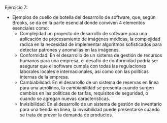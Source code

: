 Ejercicio 7: 
- Ejemplos de cuello de botella del desarrollo de software, que, según Brooks, se da en la parte esencial donde conviven 4 elementos esenciales como:
    - Complejidad un proyecto de desarrollo de software para una aplicación de procesamiento de imágenes médicas, la complejidad radica en la necesidad de implementar algoritmos sofisticados para detectar patrones y anomalías en las imágenes.
    - Conformidad: En el desarrollo de un sistema de gestión de recursos humanos para una empresa, el desafío de conformidad podría ser asegurar que el software cumpla con todas las regulaciones laborales locales e internacionales, así como con las políticas internas de la empresa.
    - Cambiabilidad: En el desarrollo de un sistema de reservas en línea para una aerolínea, la cambiabilidad se presenta cuando surgen cambios en las políticas de tarifas, requisitos de seguridad, o cuando se agregan nuevas características.
    - Invisibilidad: En el desarrollo de un sistema de gestión de inventario para una tienda en línea, la invisibilidad puede presentarse cuando se trata de prever la demanda de productos.
